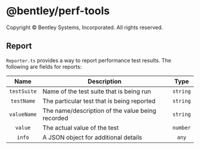 # @bentley/perf-tools

Copyright © Bentley Systems, Incorporated. All rights reserved.

## Report
`Reporter.ts` provides a way to report performance test results. The following are fields for reports:

|    Name     | Description                                      |  Type   |
|:-----------:|--------------------------------------------------|:-------:|
| `testSuite` | Name of the test suite that is being run         | `string`|
| `testName`  | The particular test that is being reported       | `string`|
| `valueName` | The name/description of the value being recorded | `string`|
|  `value`    | The actual value of the test                     | `number`|
|   `info`    | A JSON object for additional details             |  `any`  |